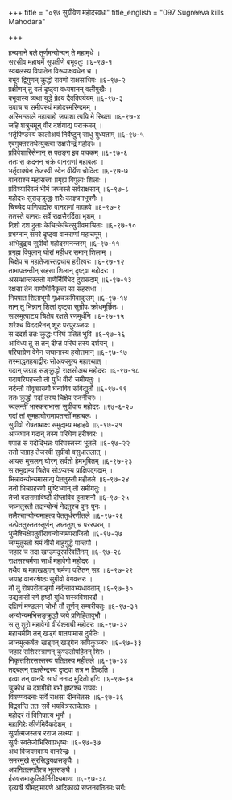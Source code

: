 +++
title = "०९७ सुग्रीवेण महोदरवधः"
title_english = "097 Sugreeva kills Mahodara"

+++
<div class="audioEmbed"  caption="श्रीराम-हरिसीताराममूर्ति-घनपाठिभ्यां वचनम्" src="https://archive.org/download/Ramayana-recitation-Sriram-harisItArAmamUrti-Ghanapaati-v2/Kanda_6/Kanda_6_YK-097-Sugreeva_kills_Mahodara_0.mp3"></div>

हन्यमाने बले तूर्णमन्योन्यन् ते महामृधे ।  
सरसीव महाघर्मे सूपक्षीणे बभूवतुः ॥६-९७-१  
स्वबलस्य विघातेन विरूपाक्षवधेन च ।  
बभूव द्विगुणन् क्रुद्धो रावणो राक्षसाधिपः ॥६-९७-२  
प्रक्षीणन् तु बलं दृष्ट्वा वध्यमानन् वलीमुखैः ।  
बभूवास्य व्यथा युद्धे प्रेक्ष्य दैवविपर्ययम् ॥६-९७-३  
उवाच च समीपस्थं महोदरमरिन्दमम् ।  
अस्मिन्काले महाबाहो जयाशा त्वयि मे स्थिता ॥६-९७-४  
जहि शत्रुचमून् वीर दर्शयाद्य पराक्रमम् ।  
भर्तृपिण्डस्य कालोअयं निर्वेष्टुन् साधु युध्यताम् ॥६-९७-५  
एवमुक्तस्तथेत्युक्त्वा राक्षसेन्द्रं महोदरः ।  
प्रविवेशारिसेनान् स पतङ्ग इव पावकम् ॥६-९७-६  
ततः स कदनन् चक्रे वानराणां महाबलः ।  
भर्तृवाक्येन तेजस्वी स्वेन वीर्येण चोदितः ॥६-९७-७  
वानराश्च महासत्त्वः प्रगृह्य विपुलाः शिलाः ।  
प्रविश्यारिबलं भीमं जघ्नस्ते सर्वराक्षसान् ॥६-९७-८  
महोदरः सुसङ्क्रुद्धः शरैः काज्ञ्चनभूषणैः ।  
चिच्चेद पाणिपादोरु वानराणां महाहवे ॥६-९७-९  
ततस्ते वानराः सर्वे राक्षसैरर्दिता भृशम् ।  
दिशो दश द्रुताः केचित्केचित्सुग्रीवमाश्रिताः ॥६-९७-१०  
प्रभग्नान् समरे दृष्ट्वा वानराणां महाचमूम् ।  
अभिदुद्राव सुग्रीवो महोदरमनन्तरम् ॥६-९७-११  
प्रगृह्य विपुलान् घोरां महीधर समान् शिलाम् ।  
चिक्षेप च महातेजास्तद्वधाय हरीश्वरः ॥६-९७-१२  
तामापतन्तीन् सहसा शिलान् दृष्ट्वा महोदरः ।  
असम्भ्रान्तस्ततो बाणैर्निर्बिभेद दुरासदाम् ॥६-९७-१३  
रक्षसा तेन बाणौघैर्निकृत्ता सा सहस्रधा ।  
निपपात शिलाभूमौ गृध्रचक्रमिवाकुलम् ॥६-९७-१४  
तान् तु भिन्नान् शिलां दृष्ट्वा सुग्रीवः क्रोधमूर्छितः ।  
सालमुत्पाट्य चिक्षेप रक्षसे रणमूर्धनि ॥६-९७-१५  
शरैश्च विददारैनन् शूरः परपुरञ्जयः ।  
स ददर्श ततः क्रुद्धः परिघं पतितं भुवि ॥६-९७-१६  
आविध्य तु स तन् दीप्तं परिघं तस्य दर्शयन् ।  
परिघाग्रेण वेगेन जघानास्य हयोत्तमान् ॥६-९७-१७  
तस्माद्धतहयाद्वीरः सोअवप्लुत्य महारथात् ।  
गदान् जग्राह सङ्क्रुद्धो राक्षसोअथ महोदरः ॥६-९७-१८  
गदापरिघहस्तौ तौ युधि वीरौ समीयतुः ।  
नर्दन्तौ गोवृषप्रख्यौ घनाविव सविद्युतौ ॥६-९७-१९  
ततः क्रुद्धो गदां तस्य चिक्षेप रजनीचरः ।  
ज्वलन्तीं भास्कराभासां सुग्रीवाय महोदरः ॥९७-६-२०  
गदां तां सुमहाघोरामापतन्तीं महाबलः ।  
सुग्रीवो रोषताम्राक्षः समुद्यम्य महाहवे ॥६-९७-२१  
आजघान गदान् तस्य परिघेण हरीश्वरः ।  
पपात स गदोद्भिन्नः परिघस्तस्य भूतले ॥६-९७-२२  
ततो जग्राह तेजस्वी सुग्रीवो वसुधातलात् ।  
आयसं मुसलन् घोरन् सर्वतो हेमभूषितम् ॥६-९७-२३  
स तमुद्यम्य चिक्षेप सोऽप्यस्य प्राक्षिपद्गदाम् ।  
भिन्नावन्योन्यमासाद्य पेततुस्तौ महीतले ॥६-९७-२४  
ततो भिन्नप्रहरणौ मुष्टिभ्यान् तौ समीयतुः ।  
तेजो बलसमाविष्टौ दीप्ताविव हुताशनौ ॥६-९७-२५  
जघ्नतुस्तौ तदान्योन्यं नेदतुश्च पुनः पुनः ।  
तलैश्चान्योन्यमाहत्य पेततुर्धरणीतले ॥६-९७-२६  
उत्पेततुस्ततस्तूर्णन् जघ्नतुश् च परस्परम् ।  
भुजैश्चिक्षेपतुर्वीरावन्योन्यमपराजितौ ॥६-९७-२७  
जग्मुतुस्तौ श्रमं वीरौ बाहुयुद्धे पान्तपौ ।  
जहार च तदा खग्डमदूरपरिवर्तिनम् ॥६-९७-२८  
राक्षसश्चर्मणा सार्धं महावेगो महोदरः ।  
तथैव च महाखड्गन् चर्मणा पतितन् सह ॥६-९७-२९  
जग्राह वानरश्रेष्ठः सुग्रीवो वेगवत्तरः ।  
तौ तु रोषपरीताङ्गौ नर्दन्तावभ्यधावताम् ॥६-९७-३०  
उद्यतासी रणे हृष्टौ युधि शस्त्रविशारदौ ।  
दक्षिणं मण्डलन् चोभौ तौ तूर्णन् सम्परीयतुः ॥६-९७-३१  
अन्योन्यमभिसङ्क्रुद्धौ जये प्रणिहितावुभौ ।  
स तु शूरो महावेगो वीर्यश्लाघी महोदरः ॥६-९७-३२  
महाचर्मणि तन् खड्गं पातयामास दुर्मतिः ।  
लग्नमुत्कर्षतः खड्गन् खड्गेन कपिकुञ्जरः ॥६-९७-३३  
जहार सशिरस्त्राणन् कुण्डलोपहितन् शिरः ।  
निकृत्तशिरसस्तस्य पतितस्य महीतले ॥६-९७-३४  
तद्बलन् राक्षसेन्द्रस्य दृष्ट्वा तत्र न तिष्ठति ।  
हत्वा तन् वानरैः सार्धं ननाद मुदितो हरिः ॥६-९७-३५  
चुक्रोध च दशग्रीवो बभौ हृष्टश्च राघवः ।  
विषण्णवदनाः सर्वे राक्षसा दीनचेतसः ॥६-९७-३६  
विद्रवन्ति ततः सर्वे भयवित्रस्तचेतसः ।  
महोदरं तं विनिपात्य भूमौ ।  
महागिरेः कीर्णमिवैकदेशम् ।  
सूर्यात्मजस्तत्र रराज लक्ष्म्या ।  
सूर्यः स्वतेजोभिरिवाप्रधृष्यः ॥६-९७-३७  
अथ विजयमवाप्य वानरेन्द्रः ।  
समरमुखे सुरसिद्धयक्षसङ्घैः ।  
अवनितलगतैश्च भूतसङ्घै ।  
र्हरुषसमाकुलितैर्निरीक्ष्यमाणः ॥६-९७-३८  
इत्यार्षे श्रीमद्रामायणे आदिकाव्ये सप्तनवतितमः सर्गः